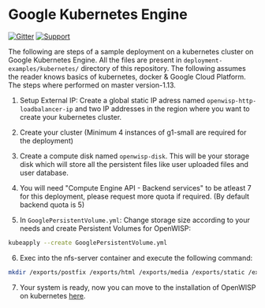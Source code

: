 # Google Kubernetes Engine

[![Gitter](https://img.shields.io/gitter/room/openwisp/general.svg)](https://gitter.im/openwisp/dockerize-openwisp)
[![Support](https://img.shields.io/badge/support-orange.svg)](http://openwisp.org/support.html)

The following are steps of a sample deployment on a kubernetes cluster on Google Kubernetes Engine. All the files are present in `deployment-examples/kubernetes/` directory of this repository.
The following assumes the reader knows basics of kubernetes, docker & Google Cloud Platform.
The steps where performed on master version-1.13.

1. Setup External IP: Create a global static IP adress named `openwisp-http-loadbalancer-ip` and two IP addresses in the region where you want to create your kubernetes cluster.

2. Create your cluster (Minimum 4 instances of g1-small are required for the deployment)

3. Create a compute disk named `openwisp-disk`. This will be your storage disk which will store all the persistent files like user uploaded files and user database.

4. You will need "Compute Engine API - Backend services" to be atleast 7 for this deployment, please request more quota if required. (By default backend quota is 5)

5. In `GooglePersistentVolume.yml`: Change storage size according to your needs and create Persistent Volumes for OpenWISP:

```bash
kubeapply --create GooglePersistentVolume.yml
```

6. Exec into the nfs-server container and execute the following command:

```bash
mkdir /exports/postfix /exports/html /exports/media /exports/static /exports/postgres
```

7. Your system is ready, now you can move to the installation of OpenWISP on kubernetes [here](KUBERNETES.md).
